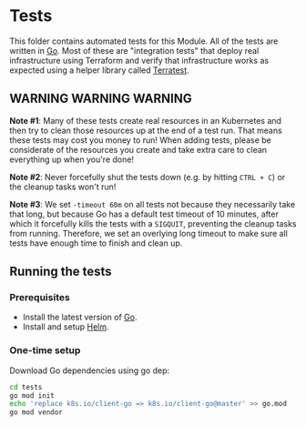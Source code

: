 # Tests

This folder contains automated tests for this Module. All of the tests are written in [Go](https://golang.org/). 
Most of these are "integration tests" that deploy real infrastructure using Terraform and verify that infrastructure 
works as expected using a helper library called [Terratest](https://github.com/gruntwork-io/terratest).  



## WARNING WARNING WARNING

**Note #1**: Many of these tests create real resources in an Kubernetes and then try to clean those resources up at  the end of a test run. That means these tests may cost you money to run! When adding tests, please be considerate of the resources you create and take extra care to clean everything up when you're done!

**Note #2**: Never forcefully shut the tests down (e.g. by hitting `CTRL + C`) or the cleanup tasks won't run!

**Note #3**: We set `-timeout 60m` on all tests not because they necessarily take that long, but because Go has a
default test timeout of 10 minutes, after which it forcefully kills the tests with a `SIGQUIT`, preventing the cleanup
tasks from running. Therefore, we set an overlying long timeout to make sure all tests have enough time to finish and 
clean up.

## Running the tests

### Prerequisites

- Install the latest version of [Go](https://golang.org/).
- Install and setup [Helm](https://helm.sh/docs/using_helm/#installing-helm).

### One-time setup

Download Go dependencies using go dep:

```bash
cd tests
go mod init
echo 'replace k8s.io/client-go => k8s.io/client-go@master' >> go.mod
go mod vendor
```
